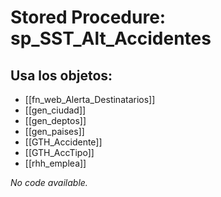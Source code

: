 # Stored Procedure: sp_SST_Alt_Accidentes

## Usa los objetos:
- [[fn_web_Alerta_Destinatarios]]
- [[gen_ciudad]]
- [[gen_deptos]]
- [[gen_paises]]
- [[GTH_Accidente]]
- [[GTH_AccTipo]]
- [[rhh_emplea]]

*No code available.*
